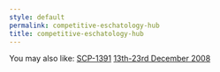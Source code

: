 ```yaml
---
style: default
permalink: competitive-eschatology-hub
title: competitive-eschatology-hub
---
```

You may also like:
[SCP-1391](http://scp-wiki.net/scp-1391)
[13th-23rd December 2008](http://scp-wiki.net/13th-23rd-december-2008)